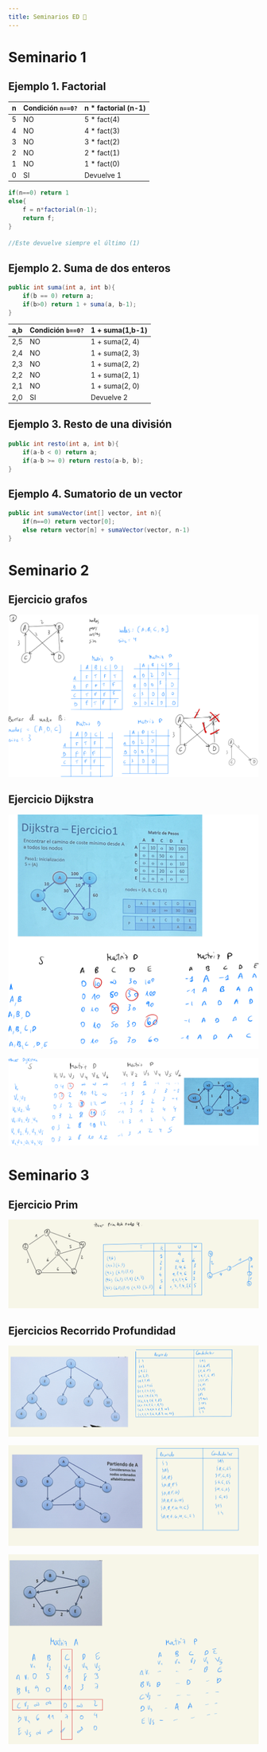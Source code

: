 ```yaml
---
title: Seminarios ED 🚗
---
```

# Seminario 1

## Ejemplo 1. Factorial

|n|Condición `n==0?`|n * factorial (n-1)|
|---|---|---|
|5|NO|5 * fact(4)|
|4|NO|4 * fact(3)|
|3|NO|3 * fact(2)|
|2|NO|2 * fact(1)|
|1|NO|1 * fact(0)|
|0|SI|Devuelve 1|

````java
if(n==0) return 1
else{
	f = n*factorial(n-1);
	return f;
}

//Este devuelve siempre el último (1)
`````

## Ejemplo 2. Suma de dos enteros

````java
public int suma(int a, int b){
	if(b == 0) return a;
	if(b>0) return 1 + suma(a, b-1);
}
````

|a,b|Condición `b==0?`|1 + suma(1,b-1)|
|---|---|---|
|2,5|NO|1 + suma(2, 4)|
|2,4|NO|1 + suma(2, 3)|
|2,3|NO|1 + suma(2, 2)|
|2,2|NO|1 + suma(2, 1)|
|2,1|NO|1 + suma(2, 0)|
|2,0|SI|Devuelve 2|

## Ejemplo 3. Resto de una división

````java
public int resto(int a, int b){
	if(a-b < 0) return a;
	if(a-b >= 0) return resto(a-b, b);
}
````

## Ejemplo 4. Sumatorio de un vector

````java
public int sumaVector(int[] vector, int n){
	if(n==0) return vector[0];
	else return vector[n] + sumaVector(vector, n-1)
}
````

# Seminario 2

## Ejercicio grafos

![](img/Pasted%20image%2020231006194328.png)

## Ejercicio Dijkstra

![](img/Pasted%20image%2020231006194404.png)

![](img/Pasted%20image%2020231006195200.png)

# Seminario 3

## Ejercicio Prim

![](img/Pasted%20image%2020231020193415.png)

## Ejercicios Recorrido Profundidad

![](img/Pasted%20image%2020231020194437.png)

![](img/Pasted%20image%2020231020195200.png)

![](img/Pasted%20image%2020231020200103.png)